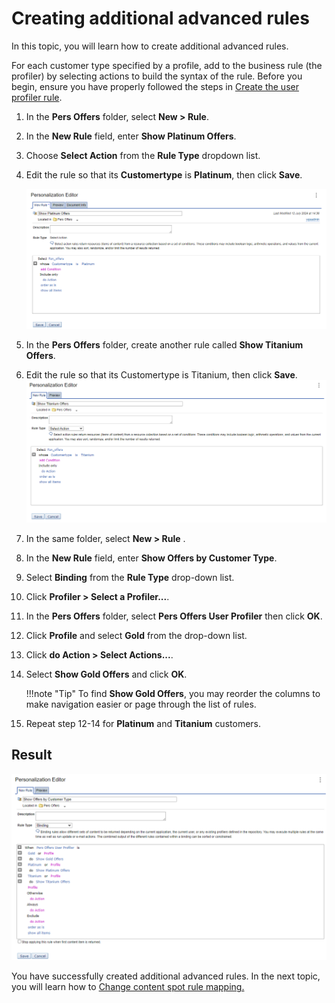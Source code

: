 # Creating additional advanced rules

In this topic, you will learn how to create additional advanced rules.

For each customer type specified by a profile, add to the business rule (the profiler) by selecting actions to build the syntax of the rule. Before you begin, ensure you have properly followed the steps in [Create the user profiler rule](pzn_demo_create_user_profiler_rule.md#).  

1. In the **Pers Offers** folder, select **New > Rule**.  

2. In the **New Rule** field, enter **Show Platinum Offers**.  

3. Choose **Select Action** from the **Rule Type** dropdown list.  

4. Edit the rule so that its **Customertype** is **Platinum**, then click **Save**.  

    ![Show Platinium Offers Rule](./images/show_platinium_offer_rule.png)  

5. In the **Pers Offers** folder, create another rule called **Show Titanium Offers**.  

6. Edit the rule so that its Customertype is Titanium, then click **Save**.
    ![Show Titanium Offers Rule](./images/show_titanium_offers_rule.png)  

7. In the same folder, select **New > Rule** .

8. In the **New Rule** field, enter **Show Offers by Customer Type**.

9. Select **Binding** from the **Rule Type** drop-down list.  

10. Click **Profiler > Select a Profiler...**.  

11. In the **Pers Offers** folder, select **Pers Offers User Profiler** then click **OK**.  

12. Click **Profile** and select **Gold** from the drop-down list.  

13. Click **do Action > Select Actions...**.  

14. Select **Show Gold Offers** and click **OK**.  

    !!!note "Tip"
        To find **Show Gold Offers**, you may reorder the columns to make navigation easier or page through the list of rules.

15. Repeat step 12-14 for **Platinum** and **Titanium** customers.  

## Result

![Show offers by customer type](./images/show_offers_by_customer_type_rule.png)

You have successfully created additional advanced rules. In the next topic, you will learn how to [Change content spot rule mapping.](./pzn_demo_change_content_spot_rule_mapping.md)
